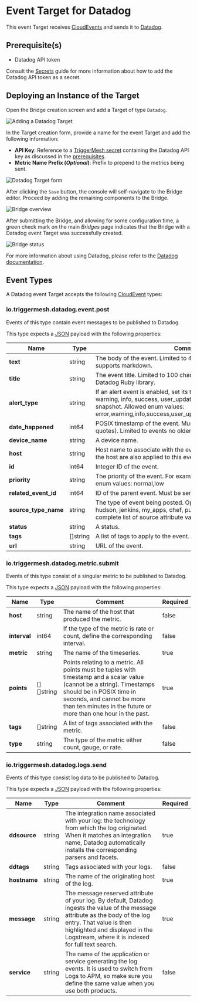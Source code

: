 # Event Target for Datadog

This event Target receives [CloudEvents][ce] and sends it to [Datadog][datadog].

## Prerequisite(s)

- Datadog API token

Consult the [Secrets](../guides/secrets.md) guide for more information about
how to add the Datadog API token as a secret.

## Deploying an Instance of the Target

Open the Bridge creation screen and add a Target of type `Datadog`.

![Adding a Datadog Target](../images/datadog-target/create-bridge-1.png)

In the Target creation form, provide a name for the event Target and add the following information:

- **API Key**: Reference to a [TriggerMesh secret](../guides/secrets.md) containing the Datadog API key as discussed in the [prerequisites](#prerequisites).
- **Metric Name Prefix (_Optional_)**: Prefix to prepend to the metrics being sent.

![Datadog Target form](../images/datadog-target/create-bridge-2.png)

After clicking the `Save` button, the console will self-navigate to the Bridge editor. Proceed by adding the remaining components to the Bridge.

![Bridge overview](../images/datadog-target/create-bridge-3.png)

After submitting the Bridge, and allowing for some configuration time, a green check mark on the main _Bridges_ page indicates that the Bridge with a Datadog event Target was successfully created.

![Bridge status](../images/bridge-status-green.png)

For more information about using Datadog, please refer to the [Datadog documentation][datadog].

## Event Types

A Datadog event Target accepts the following [CloudEvent][ce] types:

### io.triggermesh.datadog.event.post

Events of this type contain event messages to be published to Datadog.

This type expects a [JSON][ce-jsonformat] payload with the following properties:

| Name  |  Type |  Comment | Required |
| ---|---|---|---|
| **text**|string|The body of the event. Limited to 4000 characters. The text supports markdown. |true|
| **title**|string|The event title. Limited to 100 characters. Use msg_title with the Datadog Ruby library.|true|
| **alert_type**|string|If an alert event is enabled, set its type. For example, error, warning, info, success, user_update, recommendation, and snapshot. Allowed enum values: error,warning,info,success,user_update,recommendation,snapshot| false|
| **date_happened**|int64|POSIX timestamp of the event. Must be sent as an integer (i.e. no quotes). Limited to events no older than 7 days.| false|
| **device_name**|string|A device name.| false|
| **host**|string|Host name to associate with the event. Any tags associated with the host are also applied to this event.| false|
| **id**|int64|Integer ID of the event.| false|
| **priority**|string|The priority of the event. For example, normal or low. Allowed enum values: normal,low| false|
| **related_event_id**|int64|ID of the parent event. Must be sent as an integer (i.e. no quotes).| false|
| **source_type_name**|string|The type of event being posted. Option examples include nagios, hudson, jenkins, my_apps, chef, puppet, git, bitbucket, etc. A complete list of source attribute values available here.|false|
| **status**|string|A status.|false|
| **tags**|[]string|A list of tags to apply to the event.|false|
| **url**|string|URL of the event.|false|


### io.triggermesh.datadog.metric.submit

Events of this type consist of a singular metric to be published to Datadog.

This type expects a [JSON][ce-jsonformat] payload with the following properties:

| Name | Type | Comment | Required |
|---|---|---|---|
| **host**|string|The name of the host that produced the metric.|false|
| **interval**|int64|If the type of the metric is rate or count, define the corresponding interval.|false|
| **metric**|string|The name of the timeseries.|true|
| **points**|[][]string|Points relating to a metric. All points must be tuples with timestamp and a scalar value (cannot be a string). Timestamps should be in POSIX time in seconds, and cannot be more than ten minutes in the future or more than one hour in the past.|true|
| **tags**|[]string|A list of tags associated with the metric.|false|
| **type**|string|The type of the metric either count, gauge, or rate.|false|

### io.triggermesh.datadog.logs.send

Events of this type consist log data to be published to Datadog.

This type expects a [JSON][ce-jsonformat] payload with the following properties:

| Name | Type | Comment | Required |
|---|---|---|---|
| **ddsource**|string|The integration name associated with your log: the technology from which the log originated. When it matches an integration name, Datadog automatically installs the corresponding parsers and facets.|true|
| **ddtags**|string|Tags associated with your logs.|false|
| **hostname**|string|The name of the originating host of the log.|true|
| **message**|string|The message reserved attribute of your log. By default, Datadog ingests the value of the message attribute as the body of the log entry. That value is then highlighted and displayed in the Logstream, where it is indexed for full text search.|true|
| **service**|string|The name of the application or service generating the log events. It is used to switch from Logs to APM, so make sure you define the same value when you use both products.|false|

[ce]: https://cloudevents.io/
[ce-jsonformat]: https://github.com/cloudevents/spec/blob/v1.0/json-format.md
[datadog]: https://docs.datadoghq.com

